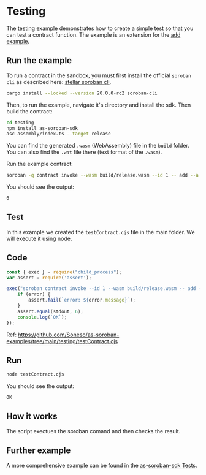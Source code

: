 # Testing

The [testing example](https://github.com/Soneso/as-soroban-examples/tree/main/testing) demonstrates how to create a simple test so that you can test a contract function. The example is an extension for the [add example](https://github.com/Soneso/as-soroban-examples/tree/main/add).


## Run the example

To run a contract in the sandbox, you must first install the official `soroban cli` as described here: [stellar soroban cli](https://github.com/stellar/soroban-cli).

```sh
cargo install --locked --version 20.0.0-rc2 soroban-cli
```

Then, to run the example, navigate it's directory and install the sdk. Then build the contract:

```sh
cd testing
npm install as-soroban-sdk
asc assembly/index.ts --target release
```

You can find the generated `.wasm` (WebAssembly) file in the ```build``` folder. You can also find the `.wat` file there (text format of the `.wasm`).

Run the example contract:

```sh
soroban -q contract invoke --wasm build/release.wasm --id 1 -- add --a 1 --b 5
```

You should see the output:
```sh
6
```

## Test

In this example we created the `testContract.cjs` file in the main folder. We will execute it using node. 

## Code

```javascript
const { exec } = require("child_process");
var assert = require('assert');

exec("soroban contract invoke --id 1 --wasm build/release.wasm -- add --a 1 --b 5", (error, stdout, stderr) => {
    if (error) {
        assert.fail(`error: ${error.message}`);
    }
    assert.equal(stdout, 6);
    console.log(`OK`);
});
```

Ref: https://github.com/Soneso/as-soroban-examples/tree/main/testing/testContract.cjs

## Run

```sh
node testContract.cjs
```

You should see the output:
```sh
OK
```

## How it works

The script exectues the soroban comand and then checks the result.


## Further example

A more comprehensive example can be found in the [as-soroban-sdk Tests](https://github.com/Soneso/as-soroban-sdk/blob/main/test.cjs).